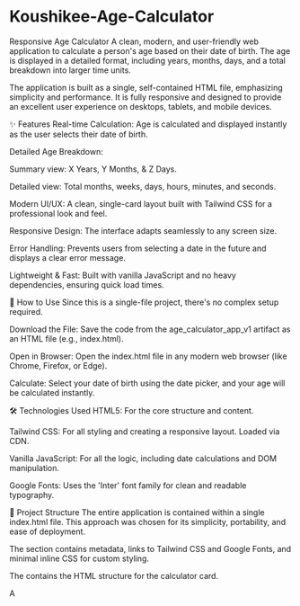 # Koushikee-Age-Calculator
Responsive Age Calculator
A clean, modern, and user-friendly web application to calculate a person's age based on their date of birth. The age is displayed in a detailed format, including years, months, days, and a total breakdown into larger time units.

The application is built as a single, self-contained HTML file, emphasizing simplicity and performance. It is fully responsive and designed to provide an excellent user experience on desktops, tablets, and mobile devices.

✨ Features
Real-time Calculation: Age is calculated and displayed instantly as the user selects their date of birth.

Detailed Age Breakdown:

Summary view: X Years, Y Months, & Z Days.

Detailed view: Total months, weeks, days, hours, minutes, and seconds.

Modern UI/UX: A clean, single-card layout built with Tailwind CSS for a professional look and feel.

Responsive Design: The interface adapts seamlessly to any screen size.

Error Handling: Prevents users from selecting a date in the future and displays a clear error message.

Lightweight & Fast: Built with vanilla JavaScript and no heavy dependencies, ensuring quick load times.

🚀 How to Use
Since this is a single-file project, there's no complex setup required.

Download the File: Save the code from the age_calculator_app_v1 artifact as an HTML file (e.g., index.html).

Open in Browser: Open the index.html file in any modern web browser (like Chrome, Firefox, or Edge).

Calculate: Select your date of birth using the date picker, and your age will be calculated instantly.

🛠️ Technologies Used
HTML5: For the core structure and content.

Tailwind CSS: For all styling and creating a responsive layout. Loaded via CDN.

Vanilla JavaScript: For all the logic, including date calculations and DOM manipulation.

Google Fonts: Uses the 'Inter' font family for clean and readable typography.

📄 Project Structure
The entire application is contained within a single index.html file. This approach was chosen for its simplicity, portability, and ease of deployment.

The <head> section contains metadata, links to Tailwind CSS and Google Fonts, and minimal inline CSS for custom styling.

The <body> contains the HTML structure for the calculator card.

A <script> tag at the end of the <body> holds all the JavaScript logic.

🎨 Design Philosophy
The design is intentionally minimalist and task-focused.

Single-Card Layout: All content is presented within a single, centered card to keep the user focused on the primary task of calculating their age.

Intuitive Flow: The user flow is simple: provide an input, and get an immediate output. This reduces cognitive load and makes the application very easy to use.

Modern Aesthetics: The use of soft shadows, rounded corners, a clean color palette (neutrals with an indigo accent), and ample whitespace creates a modern and visually appealing interface.
